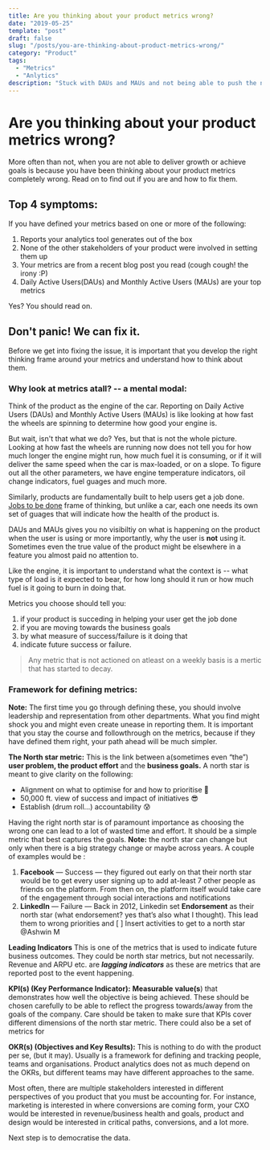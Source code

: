 ```yaml
---
title: Are you thinking about your product metrics wrong?
date: "2019-05-25"
template: "post"
draft: false
slug: "/posts/you-are-thinking-about-product-metrics-wrong/"
category: "Product"
tags:
  - "Metrics"
  - "Anlytics"
description: "Stuck with DAUs and MAUs and not being able to push the needle? You probably are not thinking about the metrics correct."
---
```


# Are you thinking about your product metrics wrong?

More often than not, when you are not able to deliver growth or achieve goals is because you have been thinking about your product metrics completely wrong. Read on to find out if you are and how to fix them.

## Top 4 symptoms:

If you have defined your metrics based on one or more of the following:

1. Reports your analytics tool generates out of the box
2. None of the other stakeholders of your product were involved in setting them up
3. Your metrics are from a recent blog post you read (cough cough! the irony :P)
4. Daily Active Users(DAUs) and Monthly Active Users (MAUs) are your top metrics

Yes? You should read on.

## Don't panic! We can fix it. 

Before we get into fixing the issue, it is important that you develop the right thinking frame around your metrics and understand how to think about them.

### Why look at metrics atall? -- a mental modal:

Think of the product as the engine of the car. Reporting on Daily Active Users (DAUs) and Monthly Active Users (MAUs) is like looking at how fast the wheels are spinning to determine how good your engine is. 

But wait, isn't that what we do? Yes, but that is not the whole picture. Looking at how fast the wheels are running now does not tell you for how much longer the engine might run, how much fuel it is consuming, or if it will deliver the same speed when the car is max-loaded, or on a slope. To figure out all the other parameters, we have engine temperature indicators, oil change indicators, fuel guages and much more. 

Similarly, products are fundamentally built to help users get a job done. [Jobs to be done](link) frame of thinking, but unlike a car, each one needs its own set of guages that will indicate how the health of the product is.

DAUs and MAUs gives you no visibiltiy on what is happening on the product when the user is using or more importantly, why the user is **not** using it. Sometimes even the true value of the product might be elsewhere in a feature you almost paid no attention to. 

Like the engine, it is important to understand what the context is -- what type of load is it expected to bear, for how long should it run or how much fuel is it going to burn in doing that. 

Metrics you choose should tell you:
1. if your product is succeding in helping your user get the job done
2. if you are moving towards the business goals
3. by what measure of success/failure is it doing that 
4. indicate future success or failure.


> Any metric that is not actioned on atleast on a weekly basis is a mertic that has started to decay.


### Framework for  defining metrics:

**Note:** The first time you go through defining these, you should involve leadership and representation from other departments. What you find might shock you and might even create unease in reporting them. It is important that you stay the course and followthrough on the metrics, because if they have defined them right, your path ahead will be much simpler.


**The North star metric:**
This is the link between a(sometimes even “the”) **user problem, the product effort** and the **business goals.** A north star is meant to give clarity on the following:
  - Alignment on what to optimise for and how to prioritise 🎯 
  - 50,000 ft. view of success and impact of initiatives 😎 
  - Establish (drum roll…) accountability 😰 

  Having the right north star is of paramount importance as choosing the wrong one can lead to a lot of wasted time and effort. It should be a simple metric that best captures the goals. 
  **Note:** the north star can change but only when there is a big strategy change or maybe across years.
  A couple of examples would be :

  1. **Facebook** — Success — they figured out early on that their north star would be to get every user signing up to add at-least 7 other people as friends on the platform. From then on, the platform itself would take care of the engagement through social interactions and notifications
  2. **LinkedIn** — Failure — Back in 2012, Linkedin set **Endorsement** as their north star (what endorsement? yes that’s also what I thought). This lead them to wrong priorities and 
  [ ] Insert activities to get to a north star @Ashwin M 

**Leading Indicators**
This is one of the metrics that is used to indicate future business outcomes. They could be north star metrics, but not necessarily. Revenue and ARPU etc. are ***lagging indicators*** as these are metrics that are reported post to the event happening. 

**KPI(s) (Key Performance Indicator):**
**Measurable** **value(s**) that demonstrates how well the objective is being achieved. These should be chosen carefully to be able to reflect the progress towards/away from the goals of the company. Care should be taken to make sure that KPIs cover different dimensions of the north star metric. 
There could also be a set of metrics for

**OKR(s) (Objectives and Key Results):**
This is nothing to do with the product per se, (but it may). Usually is a framework for defining and tracking people, teams and organisations. Product analytics does not as much depend on the OKRs, but different teams may have different approaches to the same. 



Most often, there are multiple stakeholders interested in different perspectives of you product that you must be accounting for. For instance, marketing is interested in where conversions are coming form, your CXO would be interested in revenue/business health and goals, product and design would be interested in critical paths, conversions, and a lot more.

Next step is to democratise the data. 